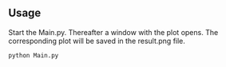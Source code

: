 ## Usage

Start the Main.py. Thereafter a window with the plot opens.
The corresponding plot will be saved in the result.png file. 

```bash
python Main.py
```
